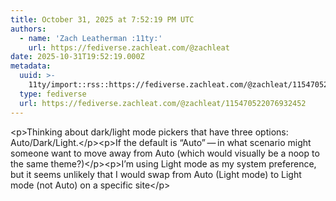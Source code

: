 ```yaml
---
title: October 31, 2025 at 7:52:19 PM UTC
authors:
  - name: 'Zach Leatherman :11ty:'
    url: https://fediverse.zachleat.com/@zachleat
date: 2025-10-31T19:52:19.000Z
metadata:
  uuid: >-
    11ty/import::rss::https://fediverse.zachleat.com/@zachleat/115470522076932452
  type: fediverse
  url: https://fediverse.zachleat.com/@zachleat/115470522076932452
---
```

\<p>Thinking about dark/light mode pickers that have three options: Auto/Dark/Light.\</p>\<p>If the default is “Auto” — in what scenario might someone want to move away from Auto (which would visually be a noop to the same theme?)\</p>\<p>I’m using Light mode as my system preference, but it seems unlikely that I would swap from Auto (Light mode) to Light mode (not Auto) on a specific site\</p>
